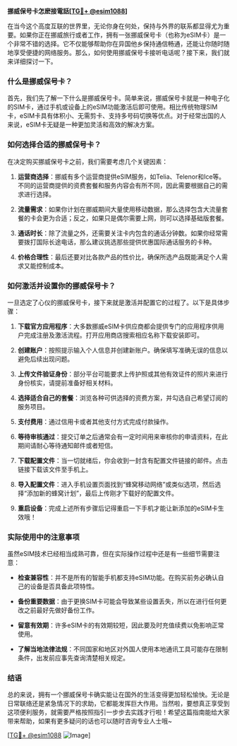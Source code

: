 **挪威保号卡怎麽接電話[[TG💪+ @esim1088](https://t.me/s/esim1088)]**

在当今这个高度互联的世界里，无论你身在何处，保持与外界的联系都显得尤为重要。如果你正在挪威旅行或者工作，拥有一张挪威保号卡（也称为eSIM卡）是一个非常不错的选择。它不仅能够帮助你在异国他乡保持通信畅通，还能让你随时随地享受便捷的网络服务。那么，如何使用挪威保号卡接听电话呢？接下来，我们就来详细探讨一下。

### 什么是挪威保号卡？

首先，我们先了解一下什么是挪威保号卡。简单来说，挪威保号卡就是一种电子化的SIM卡，通过手机或设备上的eSIM功能激活后即可使用。相比传统物理SIM卡，eSIM卡具有体积小、无需剪卡、支持多号码切换等优点。对于经常出国的人来说，eSIM卡无疑是一种更加灵活和高效的解决方案。

### 如何选择合适的挪威保号卡？

在决定购买挪威保号卡之前，我们需要考虑几个关键因素：

1. **运营商选择**：挪威有多个运营商提供eSIM服务，如Telia、Telenor和Ice等。不同的运营商提供的资费套餐和服务内容会有所不同，因此需要根据自己的需求进行选择。
   
2. **流量需求**：如果你计划在挪威期间大量使用移动数据，那么选择包含大流量套餐的卡会更为合适；反之，如果只是偶尔需要上网，则可以选择基础版套餐。

3. **通话时长**：除了流量之外，还需要关注卡内包含的通话分钟数。如果你经常需要拨打国际长途电话，那么建议挑选那些提供优惠国际通话服务的卡种。

4. **价格合理性**：最后还要对比各款产品的性价比，确保所选产品既能满足个人需求又能控制成本。

### 如何激活并设置你的挪威保号卡？

一旦选定了心仪的挪威保号卡，接下来就是激活并配置它的过程了。以下是具体步骤：

1. **下载官方应用程序**：大多数挪威eSIM卡供应商都会提供专门的应用程序供用户完成注册及激活流程。打开应用商店搜索相应名称下载安装即可。

2. **创建账户**：按照提示输入个人信息并创建新账户。确保填写准确无误的信息以避免后续出现问题。

3. **上传文件验证身份**：部分平台可能要求上传护照或其他有效证件的照片来进行身份核实，请提前准备好相关材料。

4. **选择适合自己的套餐**：浏览各种可供选择的资费方案，并勾选自己希望订阅的服务项目。

5. **支付费用**：通过信用卡或者其他支付方式完成付款操作。

6. **等待审核通过**：提交订单之后通常会有一定时间用来审核你的申请资料，在此期间请耐心等待通知邮件或者短信。

7. **下载配置文件**：当一切就绪后，你会收到一封含有配置文件链接的邮件。点击链接下载该文件至手机上。

8. **导入配置文件**：进入手机设置页面找到“蜂窝移动网络”或类似选项，然后选择“添加新的蜂窝计划”，最后上传刚才下载好的配置文件。

9. **重启设备**：完成上述所有步骤后记得重启一下手机才能让新添加的eSIM卡生效哦！

### 实际使用中的注意事项

虽然eSIM技术已经相当成熟可靠，但在实际操作过程中还是有一些细节需要注意：

- **检查兼容性**：并不是所有的智能手机都支持eSIM功能。在购买前务必确认自己的设备是否具备此项特性。
  
- **备份重要数据**：由于更换SIM卡可能会导致某些设置丢失，所以在进行任何更改之前最好先做好备份工作。
  
- **留意有效期**：许多eSIM卡的有效期较短，因此要及时充值续费以免影响正常使用。
  
- **了解当地法律法规**：不同国家和地区对外国人使用本地通讯工具可能存在限制条件，出发前应事先查询清楚相关规定。

### 结语

总的来说，拥有一个挪威保号卡确实能让在国外的生活变得更加轻松愉快。无论是日常联络还是紧急情况下的求助，它都能发挥巨大作用。当然啦，要想真正享受到这项便利服务，就需要严格按照指引一步步去实践才行啦！希望这篇指南能给大家带来帮助，如果有更多疑问的话也可以随时咨询专业人士哦~ 

[[TG💪+ @esim1088](https://t.me/s/esim1088) ![Image](https://i.postimg.cc/4NQfJmqS/Snipaste-2025-05-13-00-14-12.png)]